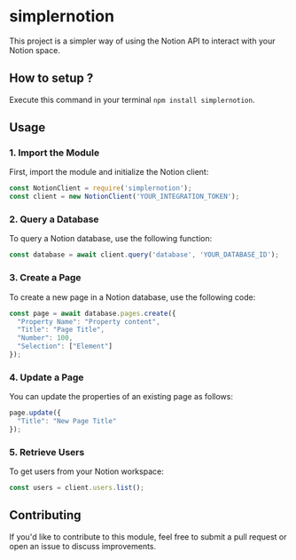 # simplernotion

This project is a simpler way of using the Notion API to interact with your Notion space.

## **How to setup ?**

Execute this command in your terminal `npm install simplernotion`.

## Usage

### 1. Import the Module

First, import the module and initialize the Notion client:

```jsx
const NotionClient = require('simplernotion');
const client = new NotionClient('YOUR_INTEGRATION_TOKEN');
```

### 2. Query a Database

To query a Notion database, use the following function:

```jsx
const database = await client.query('database', 'YOUR_DATABASE_ID');
```

### 3. Create a Page

To create a new page in a Notion database, use the following code:

```jsx
const page = await database.pages.create({
  "Property Name": "Property content",
  "Title": "Page Title",
  "Number": 100,
  "Selection": ["Element"]
});
```

### 4. Update a Page

You can update the properties of an existing page as follows:

```jsx
page.update({
  "Title": "New Page Title"
});
```

### 5. Retrieve Users

To get users from your Notion workspace:

```jsx
const users = client.users.list();
```

## Contributing

If you'd like to contribute to this module, feel free to submit a pull request or open an issue to discuss improvements.
